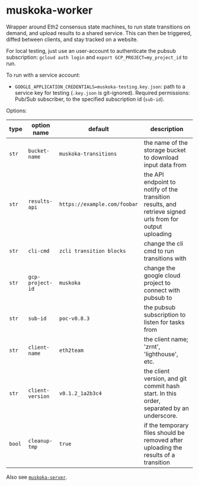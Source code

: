# muskoka-worker

Wrapper around Eth2 consensus state machines, to run state transitions on demand,
 and upload results to a shared service.
This can then be triggered, diffed between clients, and stay tracked on a website.

For local testing, just use an user-account to authenticate the pubsub subscription:
`gcloud auth login` and `export GCP_PROJECT=my_project_id` to run.

To run with a service account: 
- `GOOGLE_APPLICATION_CREDENTIALS=muskoka-testing.key.json`: path to a service key for testing (`.key.json` is git-ignored).
    Required permissions: Pub/Sub subscriber, to the specified subscription id (`sub-id`).

Options:

| type   | option name      | default                          | description |
|--------|------------------|----------------------------------|-------------|
| `str`  | `bucket-name`    | `muskoka-transitions`            | the name of the storage bucket to download input data from |
| `str`  | `results-api`    | `https://example.com/foobar`     | the API endpoint to notify of the transition results, and retrieve signed urls from for output uploading |
| `str`  | `cli-cmd`        | `zcli transition blocks`         | change the cli cmd to run transitions with |
| `str`  | `gcp-project-id` | `muskoka`                        | change the google cloud project to connect with pubsub to |
| `str`  | `sub-id`         | `poc-v0.8.3`                     | the pubsub subscription to listen for tasks from |
| `str`  | `client-name`  | `eth2team`                       | the client name; 'zrnt', 'lighthouse', etc. |
| `str`  | `client-version` | `v0.1.2_1a2b3c4`                 | the client version, and git commit hash start. In this order, separated by an underscore. |
| `bool` | `cleanup-tmp`    | `true`                           | if the temporary files should be removed after uploading the results of a transition |


Also see [`muskoka-server`](https://github.com/protolambda/muskoka-server).
